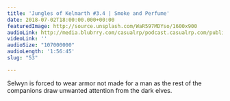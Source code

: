 ```yaml
---
title: 'Jungles of Kelmarth #3.4 | Smoke and Perfume'
date: 2018-07-02T18:00:00.000+00:00
featuredImage: http://source.unsplash.com/WaR597MDYso/1600x900
audioLink: http://media.blubrry.com/casualrp/podcast.casualrp.com/public/Chapter%203%20Ep.%204%20_%20Smoke%20and%20Perfume.mp3
videoLink: ''
audioSize: "107000000"
audioLength: '1:56:45'
slug: "53"

---
```

Selwyn is forced to wear armor not made for a man as the rest of the companions draw unwanted attention from the dark elves.